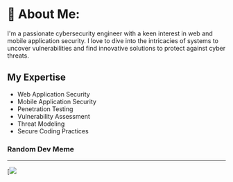 # 💫 About Me:
I'm a passionate cybersecurity engineer with a keen interest in web and mobile application security. I love to dive into the intricacies of systems to uncover vulnerabilities and find innovative solutions to protect against cyber threats.

## My Expertise
- Web Application Security
- Mobile Application Security
- Penetration Testing
- Vulnerability Assessment
- Threat Modeling
- Secure Coding Practices

###  Random Dev Meme

---
[![](https://media.giphy.com/media/jd6TVgsph6w7e/giphy.gif?cid=82a1493bir7rcq1vwaprnnpj7qqswifscr7df27ts0go2c1v&ep=v1_gifs_trending&rid=giphy.gif&ct=g)

<!-- Proudly created with GPRM ( https://gprm.itsvg.in ) -->
